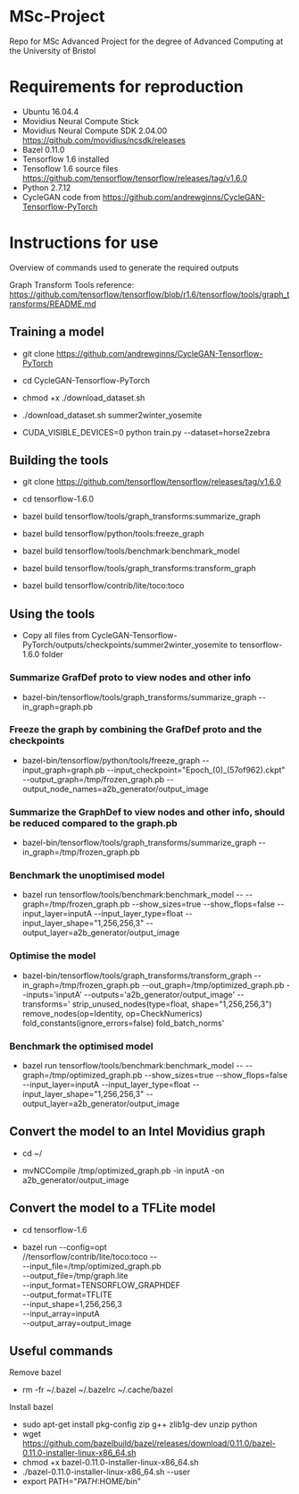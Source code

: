 # MSc-Project
Repo for MSc Advanced Project for the degree of Advanced Computing at the University of Bristol

# Requirements for reproduction
* Ubuntu 16.04.4
* Movidius Neural Compute Stick
* Movidius Neural Compute SDK 2.04.00 https://github.com/movidius/ncsdk/releases
* Bazel 0.11.0
* Tensorflow 1.6 installed
* Tensoflow 1.6 source files https://github.com/tensorflow/tensorflow/releases/tag/v1.6.0
* Python 2.7.12
* CycleGAN code from https://github.com/andrewginns/CycleGAN-Tensorflow-PyTorch

# Instructions for use

Overview of commands used to generate the required outputs

Graph Transform Tools reference: https://github.com/tensorflow/tensorflow/blob/r1.6/tensorflow/tools/graph_transforms/README.md

## Training a model
* git clone https://github.com/andrewginns/CycleGAN-Tensorflow-PyTorch

* cd CycleGAN-Tensorflow-PyTorch

* chmod +x ./download_dataset.sh

* ./download_dataset.sh summer2winter_yosemite

* CUDA_VISIBLE_DEVICES=0 python train.py --dataset=horse2zebra

## Building the tools
* git clone https://github.com/tensorflow/tensorflow/releases/tag/v1.6.0

* cd tensorflow-1.6.0

* bazel build tensorflow/tools/graph_transforms:summarize_graph

* bazel build tensorflow/python/tools:freeze_graph

* bazel build tensorflow/tools/benchmark:benchmark_model

* bazel build tensorflow/tools/graph_transforms:transform_graph

* bazel build tensorflow/contrib/lite/toco:toco


## Using the tools

* Copy all files from CycleGAN-Tensorflow-PyTorch/outputs/checkpoints/summer2winter_yosemite to tensorflow-1.6.0 folder

### Summarize GrafDef proto to view nodes and other info

* bazel-bin/tensorflow/tools/graph_transforms/summarize_graph --in_graph=graph.pb

### Freeze the graph by combining the GrafDef proto and the checkpoints

* bazel-bin/tensorflow/python/tools/freeze_graph --input_graph=graph.pb --input_checkpoint="Epoch_(0)_(57of962).ckpt" --output_graph=/tmp/frozen_graph.pb --output_node_names=a2b_generator/output_image

### Summarize the GraphDef to view nodes and other info, should be reduced compared to the graph.pb

* bazel-bin/tensorflow/tools/graph_transforms/summarize_graph --in_graph=/tmp/frozen_graph.pb

### Benchmark the unoptimised model

* bazel run tensorflow/tools/benchmark:benchmark_model -- --graph=/tmp/frozen_graph.pb --show_sizes=true --show_flops=false --input_layer=inputA --input_layer_type=float --input_layer_shape="1,256,256,3" --output_layer=a2b_generator/output_image

### Optimise the model

* bazel-bin/tensorflow/tools/graph_transforms/transform_graph --in_graph=/tmp/frozen_graph.pb --out_graph=/tmp/optimized_graph.pb --inputs='inputA' --outputs='a2b_generator/output_image' --transforms='
  strip_unused_nodes(type=float, shape="1,256,256,3")
  remove_nodes(op=Identity, op=CheckNumerics)
  fold_constants(ignore_errors=false)
  fold_batch_norms'
 
### Benchmark the optimised model

* bazel run tensorflow/tools/benchmark:benchmark_model -- --graph=/tmp/optimized_graph.pb --show_sizes=true --show_flops=false --input_layer=inputA --input_layer_type=float --input_layer_shape="1,256,256,3" --output_layer=a2b_generator/output_image


## Convert the model to an Intel Movidius graph

* cd ~/

* mvNCCompile /tmp/optimized_graph.pb -in inputA -on a2b_generator/output_image


## Convert the model to a TFLite model

* cd tensorflow-1.6

* bazel run --config=opt \
  //tensorflow/contrib/lite/toco:toco -- \
  --input_file=/tmp/optimized_graph.pb \
  --output_file=/tmp/graph.lite \
  --input_format=TENSORFLOW_GRAPHDEF \
  --output_format=TFLITE \
  --input_shape=1,256,256,3 \
  --input_array=inputA \
  --output_array=output_image
  
## Useful commands
Remove bazel
* rm -fr ~/.bazel ~/.bazelrc ~/.cache/bazel

Install bazel
* sudo apt-get install pkg-config zip g++ zlib1g-dev unzip python
* wget https://github.com/bazelbuild/bazel/releases/download/0.11.0/bazel-0.11.0-installer-linux-x86_64.sh
* chmod +x bazel-0.11.0-installer-linux-x86_64.sh
* ./bazel-0.11.0-installer-linux-x86_64.sh --user
* export PATH="$PATH:$HOME/bin"

